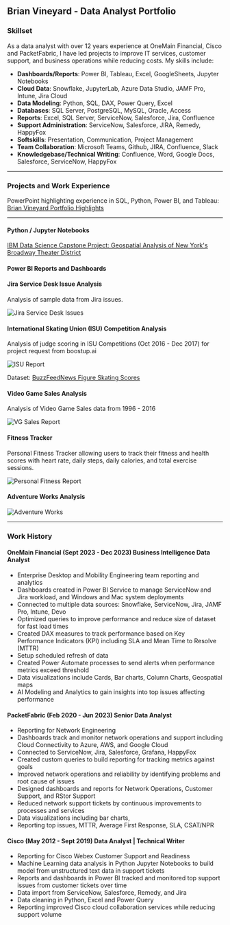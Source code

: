 ## Brian Vineyard - Data Analyst Portfolio

### Skillset

As a data analyst with over 12 years experience at OneMain Financial, Cisco and PacketFabric, I have led projects to improve IT services, customer support, and business operations while reducing costs.
My skills include:
- **Dashboards/Reports**: Power BI, Tableau, Excel, GoogleSheets, Jupyter Notebooks
- **Cloud Data**: Snowflake, JupyterLab, Azure Data Studio, JAMF Pro, Intune, Jira Cloud
- **Data Modeling**: Python, SQL, DAX, Power Query, Excel
- **Databases**: SQL Server, PostgreSQL, MySQL, Oracle, Access
- **Reports**: Excel, SQL Server, ServiceNow, Salesforce, Jira, Confluence
- **Support Administration**: ServiceNow, Salesforce, JIRA, Remedy, HappyFox
- **Softskills**: Presentation, Communication, Project Management 
- **Team Collaboration**: Microsoft Teams, Github, JIRA, Confluence, Slack
- **Knowledgebase/Technical Writing**: Confluence, Word, Google Docs, Salesforce, ServiceNow, HappyFox
---

### Projects and Work Experience

PowerPoint highlighting experience in SQL, Python, Power BI, and Tableau: [Brian Vineyard Portfolio Highlights](https://github.com/bvineyar/Brian_Vineyard_Portfolio/blob/master/Data%20Analyst%20Portfolio.pptx)

---

#### Python / Jupyter Notebooks

[IBM Data Science Capstone Project: Geospatial Analysis of New York's Broadway Theater District](https://github.com/bvineyar/IBM-Data-Science-Final-Capstone-Project)  

#### Power BI Reports and Dashboards

#### Jira Service Desk Issue Analysis

Analysis of sample data from Jira issues.

![Jira Service Desk Issues](https://github.com/bvineyar/bvineyar.github.io/blob/master/images/jira.png)


#### International Skating Union (ISU) Competition Analysis

Analysis of judge scoring in ISU Competitions (Oct 2016 - Dec 2017) for project request from boostup.ai

![ISU Report](https://github.com/bvineyar/bvineyar.github.io/blob/master/images/IS.png)

Dataset: [BuzzFeedNews Figure Skating Scores](https://github.com/BuzzFeedNews/figure-skating-scores/tree/master)

#### Video Game Sales Analysis

Analysis of Video Game Sales data from 1996 - 2016

![VG Sales Report](https://github.com/bvineyar/bvineyar.github.io/blob/master/images/VGSales.png)

#### Fitness Tracker

Personal Fitness Tracker allowing users to track their fitness and health scores with heart rate, daily steps, daily calories, and total exercise sessions.

![Personal Fitness Report](https://github.com/bvineyar/bvineyar.github.io/blob/master/images/fitness.png)

#### Adventure Works Analysis

![Adventure Works](https://github.com/bvineyar/bvineyar.github.io/blob/master/images/adventureworks.png)


---

### Work History

#### OneMain Financial (Sept 2023 - Dec 2023) Business Intelligence Data Analyst
- Enterprise Desktop and Mobility Engineering team reporting and analytics
- Dashboards created in Power BI Service to manage ServiceNow and Jira workload, and Windows and Mac system deployments
- Connected to multiple data sources: Snowflake, ServiceNow, Jira, JAMF Pro, Intune, Devo
- Optimized queries to improve performance and reduce size of dataset for fast load times
- Created DAX measures to track performance based on Key Performance Indicators (KPI) including SLA and Mean Time to Resolve (MTTR)
- Setup scheduled refresh of data
- Created Power Automate processes to send alerts when performance metrics exceed threshold
- Data visualizations include Cards, Bar charts, Column Charts, Geospatial maps
- AI Modeling and Analytics to gain insights into top issues affecting performance

#### PacketFabric (Feb 2020 - Jun 2023) Senior Data Analyst
- Reporting for Network Engineering
- Dashboards track and monitor network operations and support including Cloud Connectivity to Azure, AWS, and Google Cloud
- Connected to ServiceNow, Jira, Salesforce, Grafana, HappyFox
- Created custom queries to build reporting for tracking metrics against goals
- Improved network operations and reliability by identifying problems and root cause of issues
- Designed dashboards and reports for Network Operations, Customer Support, and RStor Support
- Reduced network support tickets by continuous improvements to processes and services
- Data visualizations including bar charts, 
- Reporting top issues, MTTR, Average First Response, SLA, CSAT/NPR

#### Cisco (May 2012 - Sept 2019) Data Analyst | Technical Writer
- Reporting for Cisco Webex Customer Support and Readiness
- Machine Learning data analysis in Python Jupyter Notebooks to build model from unstructured text data in support tickets
- Reports and dashboards in Power BI tracked and monitored top support issues from customer tickets over time
- Data import from ServiceNow, Salesforce, Remedy, and Jira
- Data cleaning in Python, Excel and Power Query
- Reporting improved Cisco cloud collaboration services while reducing support volume



